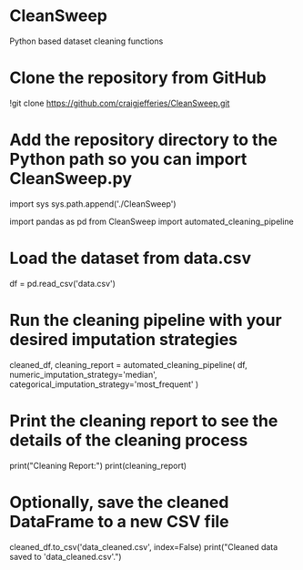 # CleanSweep
Python based dataset cleaning functions 

# Clone the repository from GitHub
!git clone https://github.com/craigjefferies/CleanSweep.git

# Add the repository directory to the Python path so you can import CleanSweep.py
import sys
sys.path.append('./CleanSweep')

import pandas as pd
from CleanSweep import automated_cleaning_pipeline

# Load the dataset from data.csv
df = pd.read_csv('data.csv')

# Run the cleaning pipeline with your desired imputation strategies
cleaned_df, cleaning_report = automated_cleaning_pipeline(
    df,
    numeric_imputation_strategy='median',
    categorical_imputation_strategy='most_frequent'
)

# Print the cleaning report to see the details of the cleaning process
print("Cleaning Report:")
print(cleaning_report)

# Optionally, save the cleaned DataFrame to a new CSV file
cleaned_df.to_csv('data_cleaned.csv', index=False)
print("Cleaned data saved to 'data_cleaned.csv'.")

